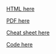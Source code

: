 [HTML here](./slides/slides.html)

[PDF here](./slides/slides.pdf)

[Cheat sheet here](cheat_sheet.pdf)

[Code here](https://github.com/NPLawrence/RL-MPC-tutorial/tree/main/code)


